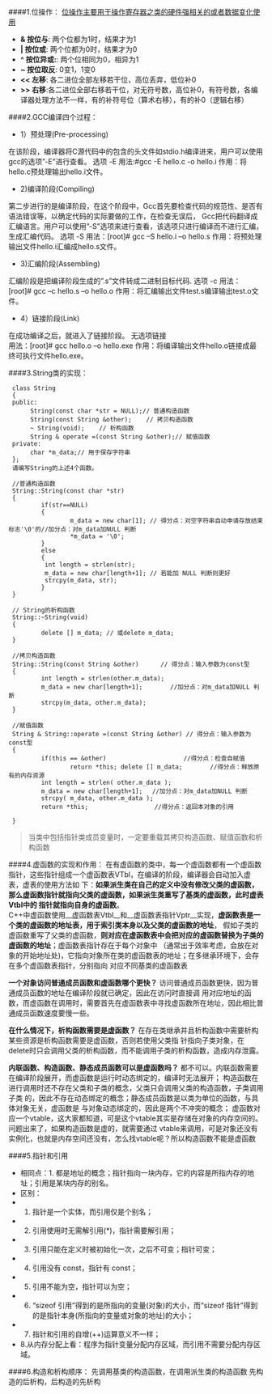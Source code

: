 ####1.位操作：
[位操作主要用于操作寄存器之类的硬件强相关的或者数据变化使用](http://blog.csdn.net/morewindows/article/details/7354571)
>
* __& 按位与__: 两个位都为1时，结果才为1
* __| 按位或__: 两个位都为0时，结果才为0
* __^ 按位异或:__: 两个位相同为0，相异为1
* __~ 按位取反__: 0变1，1变0
* __<< 左移__: 各二进位全部左移若干位，高位丢弃，低位补0
* __>> 右移__:各二进位全部右移若干位，对无符号数，高位补0，有符号数，各编译器处理方法不一样，有的补符号位（算术右移），有的补0（逻辑右移）

####2.GCC编译四个过程：
* 1）预处理(Pre-processing)
 
>
  在该阶段，编译器将C源代码中的包含的头文件如stdio.h编译进来，用户可以使用gcc的选项”-E”进行查看。
  选项 -E
  用法:#gcc -E hello.c -o hello.i
  作用：将hello.c预处理输出hello.i文件。

* 2)编译阶段(Compiling)

>
  第二步进行的是编译阶段，在这个阶段中，Gcc首先要检查代码的规范性、是否有语法错误等，以确定代码的实际要做的工作，在检查无误后，
  Gcc把代码翻译成汇编语言。用户可以使用”-S”选项来进行查看，该选项只进行编译而不进行汇编，生成汇编代码。
  选项 -S
  用法：[root]# gcc –S hello.i –o hello.s
  作用：将预处理输出文件hello.i汇编成hello.s文件。

* 3)汇编阶段(Assembling)
 
>
  汇编阶段是把编译阶段生成的”.s”文件转成二进制目标代码. 
  选项 -c
  用法：[root]# gcc –c hello.s –o hello.o
  作用：将汇编输出文件test.s编译输出test.o文件。 

* 4）链接阶段(Link)
 
>
  在成功编译之后，就进入了链接阶段。
  无选项链接  
  用法：[root]# gcc hello.o –o hello.exe
  作用：将编译输出文件hello.o链接成最终可执行文件hello.exe。

####3.String类的实现：

     class String
     {
     public:
          String(const char *str = NULL);// 普通构造函数
          String(const String &other);    // 拷贝构造函数
          ~ String(void);    // 析构函数
          String & operate =(const String &other);// 赋值函数
     private:
          char *m_data;// 用于保存字符串
     }; 
     请编写String的上述4个函数。
     
     //普通构造函数
     String::String(const char *str)
     {
             if(str==NULL)
             {
                     m_data = new char[1]; // 得分点：对空字符串自动申请存放结束标志'\0'的//加分点：对m_data加NULL 判断
                     *m_data = '\0';
             }    
             else
             {
              int length = strlen(str);
              m_data = new char[length+1]; // 若能加 NULL 判断则更好
              strcpy(m_data, str);
             }
     } 
     
     // String的析构函数
     String::~String(void)
     {
             delete [] m_data; // 或delete m_data;
     }
     
     //拷贝构造函数
     String::String(const String &other) 　　　// 得分点：输入参数为const型
     {     
             int length = strlen(other.m_data);
             m_data = new char[length+1]; 　　　　//加分点：对m_data加NULL 判断
             strcpy(m_data, other.m_data);    
     } 
     
     //赋值函数
     String & String::operate =(const String &other) // 得分点：输入参数为const型
     {     
             if(this == &other)                  　　//得分点：检查自赋值
                     return *this; delete [] m_data; 　　　　//得分点：释放原有的内存资源
             int length = strlen( other.m_data );      
             m_data = new char[length+1]; 　//加分点：对m_data加NULL 判断
             strcpy( m_data, other.m_data );   
             return *this;     　　　　　　　　//得分点：返回本对象的引用  
     
     }
       
 >当类中包括指针类成员变量时，一定要重载其拷贝构造函数、赋值函数和析构函数
 
####4.虚函数的实现和作用：
 在有虚函数的类中，每一个虚函数都有一个虚函数指针，这些指针组成一个虚函数表VTbl，在编译的阶段，编译器会自动加入虚表，虚表的使用方法如
 下：__如果派生类在自己的定义中没有修改父类的虚函数，那么虚函数指针就指向父类的虚函数，如果派生类重写了基类的虚函数，此时虚表Vtbl中的
 指针就指向自身的虚函数__。   
 C++中虚函数使用__虚函数表Vtbl__和__虚函数表指针Vptr__实现，__虚函数表是一个类的虚函数的地址表，用于索引类本身以及父类的虚函数的地址__，
 假如子类的虚函数重写了父类的虚函数，__则对应在虚函数表中会把对应的虚函数替换为子类的虚函数的地址__；虚函数表指针存在于每个对象中
 （通常出于效率考虑，会放在对象的开始地址处)，它指向对象所在类的虚函数表的地址；在多继承环境下，会存在多个虚函数表指针，分别指向
 对应不同基类的虚函数表
 
>
 __一个对象访问普通成员函数和虚函数哪个更快？__
 访问普通成员函数更快，因为普通成员函数的地址在编译阶段就已确定，因此在访问时直接调  用对应地址的函数，而虚函数在调用时，需要首先在虚函数表中寻找虚函数所在地址，因此相比普 通成员函数速度要慢一些。  

>
 __在什么情况下，析构函数需要是虚函数？__
 在存在类继承并且析构函数中需要析构某些资源是析构函数需要是虚函数，否则若使用父类指 针指向子类对象，在delete时只会调用父类的析构函数，而不能调用子类的析构函数，造成内存泄露。  
 
>
 __内联函数、构造函数、静态成员函数可以是虚函数吗？__
 都不可以。内联函数需要在编译阶段展开，而虚函数是运行时动态绑定的，编译时无法展开；
 构造函数在进行调用时还不存在父类和子类的概念，父类只会调用父类的构造函数，子类调用子类
 的，因此不存在动态绑定的概念；静态成员函数是以类为单位的函数，与具体对象无关，虚函数是 与对象动态绑定的，因此是两个不冲突的概念；
 虚函数对应一个vtable，这大家都知道，可是这个vtable其实是存储在对象的内存空间的。问题出来了，如果构造函数是虚的，就需要通过 vtable来调用，可是对象还没有实例化，也就是内存空间还没有，怎么找vtable呢？所以构造函数不能是虚函数

####5.指针和引用
>
 * 相同点：1. 都是地址的概念；指针指向一块内存，它的内容是所指内存的地址；引用是某块内存的别名。
 * 区别：
  * 1. 指针是一个实体，而引用仅是个别名；
  * 2. 引用使用时无需解引用(*)，指针需要解引用；
  * 3. 引用只能在定义时被初始化一次，之后不可变；指针可变；
  * 4. 引用没有 const，指针有 const；
  * 5. 引用不能为空，指针可以为空；
  * 6. “sizeof 引用”得到的是所指向的变量(对象)的大小，而“sizeof 指针”得到的是指针本身(所指向的变量或对象的地址)的大小；
  * 7. 指针和引用的自增(++)运算意义不一样；
  * 8.从内存分配上看：程序为指针变量分配内存区域，而引用不需要分配内存区域。

####6.构造和析构顺序：
 先调用基类的构造函数，在调用派生类的构造函数
 先构造的后析构，后构造的先析构
